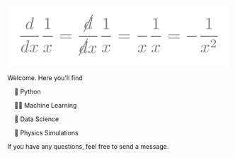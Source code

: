 <!--
**cemenenkoff/cemenenkoff** is a ✨ _special_ ✨ repository because its `README.md` (this file) appears on your GitHub profile.

Here are some ideas to get you started:

- 🔭 I’m currently working on ...
- 🌱 I’m currently learning ...
- 👯 I’m looking to collaborate on ...
- 🤔 I’m looking for help with ...
- 💬 Ask me about ...
- 📫 How to reach me: ...
- 😄 Pronouns: ...
- ⚡ Fun fact: ...
-->
<div style="text-align: center;">
  <img src="github-banner-grey-transparent.png" alt="banner" width="500" />
</div>


Welcome. Here you'll find

  &nbsp;&nbsp;&nbsp;&nbsp;🐍 Python

  &nbsp;&nbsp;&nbsp;&nbsp;👨‍💻  Machine Learning

  &nbsp;&nbsp;&nbsp;&nbsp;🧪 Data Science

  &nbsp;&nbsp;&nbsp;&nbsp;💫  Physics Simulations

If you have any questions, feel free to send a message.
